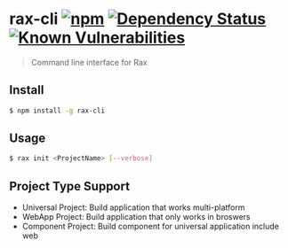 # rax-cli [![npm](https://img.shields.io/npm/v/rax-cli.svg)](https://www.npmjs.com/package/rax-cli) [![Dependency Status](https://david-dm.org/alibaba/rax.svg?path=packages/rax-cli)](https://david-dm.org/alibaba/rax.svg?path=packages/rax-cli) [![Known Vulnerabilities](https://snyk.io/test/npm/rax-cli/badge.svg)](https://snyk.io/test/npm/rax-cli)

> Command line interface for Rax

## Install

```sh
$ npm install -g rax-cli
```

## Usage

```sh
$ rax init <ProjectName> [--verbose]
```

## Project Type Support
* Universal Project: Build application that works multi-platform
* WebApp Project: Build application that only works in broswers
* Component Project: Build component for universal application include web

